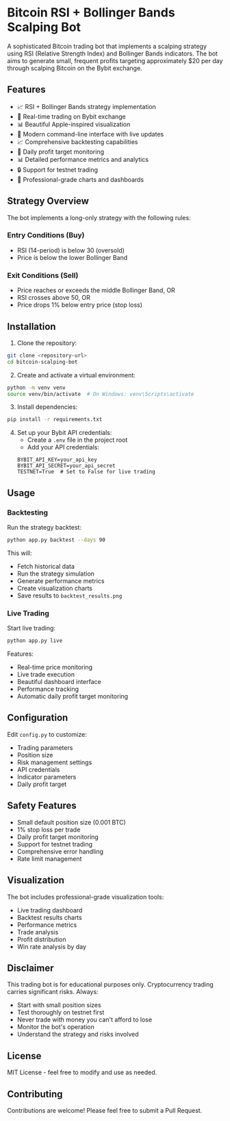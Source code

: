 # Bitcoin RSI + Bollinger Bands Scalping Bot

A sophisticated Bitcoin trading bot that implements a scalping strategy using RSI (Relative Strength Index) and Bollinger Bands indicators. The bot aims to generate small, frequent profits targeting approximately $20 per day through scalping Bitcoin on the Bybit exchange.

## Features

- 📈 RSI + Bollinger Bands strategy implementation
- 🔄 Real-time trading on Bybit exchange
- 📊 Beautiful Apple-inspired visualization
- 📱 Modern command-line interface with live updates
- 📈 Comprehensive backtesting capabilities
- 🎯 Daily profit target monitoring
- 📊 Detailed performance metrics and analytics
- 🔒 Support for testnet trading
- 🎨 Professional-grade charts and dashboards

## Strategy Overview

The bot implements a long-only strategy with the following rules:

### Entry Conditions (Buy)
- RSI (14-period) is below 30 (oversold)
- Price is below the lower Bollinger Band

### Exit Conditions (Sell)
- Price reaches or exceeds the middle Bollinger Band, OR
- RSI crosses above 50, OR
- Price drops 1% below entry price (stop loss)

## Installation

1. Clone the repository:
```bash
git clone <repository-url>
cd bitcoin-scalping-bot
```

2. Create and activate a virtual environment:
```bash
python -m venv venv
source venv/bin/activate  # On Windows: venv\Scripts\activate
```

3. Install dependencies:
```bash
pip install -r requirements.txt
```

4. Set up your Bybit API credentials:
   - Create a `.env` file in the project root
   - Add your API credentials:
   ```
   BYBIT_API_KEY=your_api_key
   BYBIT_API_SECRET=your_api_secret
   TESTNET=True  # Set to False for live trading
   ```

## Usage

### Backtesting
Run the strategy backtest:
```bash
python app.py backtest --days 90
```

This will:
- Fetch historical data
- Run the strategy simulation
- Generate performance metrics
- Create visualization charts
- Save results to `backtest_results.png`

### Live Trading
Start live trading:
```bash
python app.py live
```

Features:
- Real-time price monitoring
- Live trade execution
- Beautiful dashboard interface
- Performance tracking
- Automatic daily profit target monitoring

## Configuration

Edit `config.py` to customize:
- Trading parameters
- Position size
- Risk management settings
- API credentials
- Indicator parameters
- Daily profit target

## Safety Features

- Small default position size (0.001 BTC)
- 1% stop loss per trade
- Daily profit target monitoring
- Support for testnet trading
- Comprehensive error handling
- Rate limit management

## Visualization

The bot includes professional-grade visualization tools:
- Live trading dashboard
- Backtest results charts
- Performance metrics
- Trade analysis
- Profit distribution
- Win rate analysis by day

## Disclaimer

This trading bot is for educational purposes only. Cryptocurrency trading carries significant risks. Always:
- Start with small position sizes
- Test thoroughly on testnet first
- Never trade with money you can't afford to lose
- Monitor the bot's operation
- Understand the strategy and risks involved

## License

MIT License - feel free to modify and use as needed.

## Contributing

Contributions are welcome! Please feel free to submit a Pull Request. 